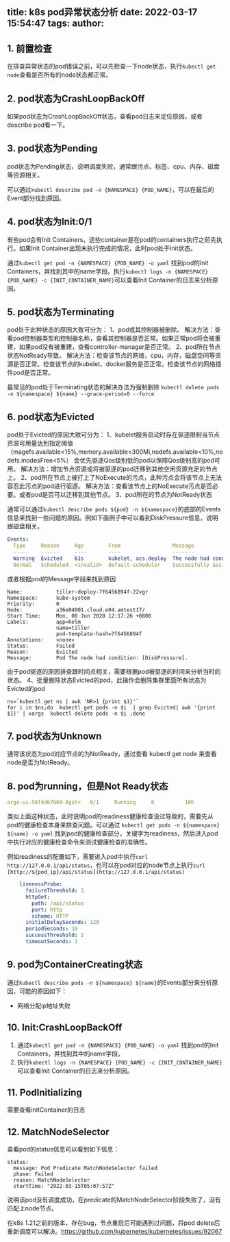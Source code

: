 title: k8s pod异常状态分析
date: 2022-03-17 15:54:47
tags:
author:
---
## 1. 前置检查
在排查异常状态的pod错误之前，可以先检查一下node状态，执行`kubectl get node`查看是否所有的node状态都正常。

## 2. pod状态为CrashLoopBackOff
如果pod状态为CrashLoopBackOff状态，查看pod日志来定位原因，或者describe pod看一下。
## 3. pod状态为Pending
pod状态为Pending状态，说明调度失败，通常跟污点、标签、cpu、内存、磁盘等资源相关。

可以通过`kubectl describe pod -n {NAMESPACE} {POD_NAME}`，可以在最后的Event部分找到原因。
## 4. pod状态为Init:0/1
有些pod会有Init Containers，这些container是在pod的containers执行之前先执行。如果Init Container出现未执行完成的情况，此时pod处于Init状态。

通过`kubectl get pod -n {NAMESPACE} {POD_NAME} -o yaml` 找到pod的Init Containers，并找到其中的name字段。执行`kubectl logs -n {NAMESPACE} {POD_NAME} -c {INIT_CONTAINER_NAME}`可以查看Init Container的日志来分析原因。
## 5. pod状态为Terminating
pod处于此种状态的原因大致可分为：
1、pod或其控制器被删除。
解决方法：查看pod控制器类型和控制器名称，查看其控制器是否正常。如果正常pod将会被重建，如果pod没有被重建，查看controller-manager是否正常。
2、pod所在节点状态NotReady导致。
解决方法：检查该节点的网络，cpu，内存，磁盘空间等资源是否正常。检查该节点的kubelet、docker服务是否正常。检查该节点的网络插件pod是否正常。

最常见的pod处于Terminating状态的解决办法为强制删除 `kubectl delete pods -n ${namespace} ${name} --grace-period=0 --force`
## 6. pod状态为Evicted
pod处于Evicted的原因大致可分为：
1、kubelet服务启动时存在驱逐限制当节点资源可用量达到指定阈值（magefs.available<15%,memory.available<300Mi,nodefs.available<10%,nodefs.inodesFree<5%）
会优先驱逐Qos级别低的pod以保障Qos级别高的pod可用。
解决方法：增加节点资源或将被驱逐的pod迁移到其他空闲资源充足的节点上。
2、pod所在节点上被打上了NoExecute的污点，此种污点会将该节点上无法容忍此污点的pod进行驱逐。
解决方法：查看该节点上的NoExecute污点是否必要。或者pod是否可以迁移到其他节点。
3、pod所在的节点为NotReady状态

通常可以通过`kubectl describe pods ${pod} -n ${namespace}`的底部的Events信息来找到一些问题的原因。例如下面例子中可以看到DiskPressure信息，说明跟磁盘相关。
```yaml
Events:
  Type     Reason     Age        From                 Message
  ----     ------     ----       ----                 -------
  Warning  Evicted    61s        kubelet, acs.deploy  The node had condition: [DiskPressure].
  Normal   Scheduled  <invalid>  default-scheduler    Successfully assigned ark-system/bridge-console-bridge-console-554d57bb87-nh2vd to acs.deploy
```
或者根据pod的Message字段来找到原因
```
Name:           tiller-deploy-7f6456894f-22vgr
Namespace:      kube-system
Priority:       0
Node:           a36e04001.cloud.e04.amtest17/
Start Time:     Mon, 08 Jun 2020 12:17:26 +0800
Labels:         app=helm
                name=tiller
                pod-template-hash=7f6456894f
Annotations:    <none>
Status:         Failed
Reason:         Evicted
Message:        Pod The node had condition: [DiskPressure].
```
由于pod驱逐的原因排查跟时间点相关，需要根据pod被驱逐的时间来分析当时的状态。
4、批量删除状态Evicted的pod，此操作会删除集群里面所有状态为Evicted的pod
```shell
ns=`kubectl get ns | awk 'NR>1 {print $1}'`
for i in $ns;do  kubectl get pods -n $i  | grep Evicted| awk '{print $1}' | xargs  kubectl delete pods -n $i ;done
```
## 7. pod状态为Unknown
通常该状态为pod对应节点的为NotReady，通过查看 kubectl get node 来查看node是否为NotReady。
## 8. pod为running，但是Not Ready状态
```yaml
argo-ui-56f4d67b69-8gshr   0/1     Running     0          10h
```
类似上面这种状态，此时说明pod的readiness健康检查没过导致的，需要先从pod的健康检查本身来排查问题。可以通过 `kubectl get pods -n ${namespace} ${name} -o yaml` 找到pod的健康检查部分，关键字为readiness，然后进入pod中执行对应的健康检查命令来测试健康检查的准确性。

例如readiness的配置如下，需要进入pod中执行`curl http://127.0.0.1/api/status`，也可以在pod对应的node节点上执行`curl [http://${pod_ip}/api/status](http://127.0.0.1/api/status)`
```yaml
    livenessProbe:
      failureThreshold: 3
      httpGet:
        path: /api/status
        port: http
        scheme: HTTP
      initialDelaySeconds: 120
      periodSeconds: 10
      successThreshold: 1
      timeoutSeconds: 1
```
## 9. pod为ContainerCreating状态
通过`kubectl describe pods -n ${namespace} ${name}`的Events部分来分析原因，可能的原因如下：

- 网络分配ip地址失败

## 10. Init:CrashLoopBackOff

1. 通过`kubectl get pod -n {NAMESPACE} {POD_NAME} -o yaml` 找到pod的Init Containers，并找到其中的name字段。
2. 执行`kubectl logs -n {NAMESPACE} {POD_NAME} -c {INIT_CONTAINER_NAME}`可以查看Init Container的日志来分析原因。

## 11. PodInitializing
需要查看initContainer的日志

## 12. MatchNodeSelector

查看pod的status信息可以看到如下信息：
```
status:
  message: Pod Predicate MatchNodeSelector failed
  phase: Failed
  reason: MatchNodeSelector
  startTime: "2022-03-15T05:07:57Z"
```

说明该pod没有调度成功，在predicate的MatchNodeSelector阶段失败了，没有匹配上node节点。

在k8s 1.21之前的版本，存在bug，节点重启后可能遇到过问题，将pod delete后重新调度可以解决。https://github.com/kubernetes/kubernetes/issues/92067
